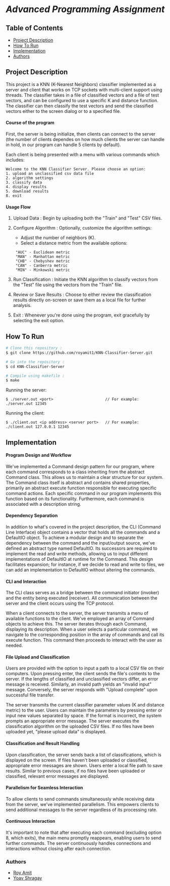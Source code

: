 # *__Advanced Programming Assignment__*

## Table of Contents
* [Project Description](#project-description)
* [How To Run](#how-to-run)
* [Implementation](#implementation)
* [Authors](#authors)

## Project Description
This project is a KNN (K-Nearest Neighbors) classifier implemented as a server and client that works on TCP sockets with multi-client support using threads. The classifier takes in a file of classified vectors and a file of test vectors, and can be configured to use a specific K and distance function. The classifier can then classify the test vectors and send the classified vectors either to the screen dialog or to a specified file.  

#### Course of the program
First, the server is being initialize, then clients can connect to the server (the number of clients dependes on how much clients the server can handle in hold, in our program can handle 5 clients by default).

Each client is being presented with a menu with various commands which includes:
<pre><code>Welcome to the KNN Classifier Server. Please choose an option:
1. upload an unclassified csv data file
2. algorithm settings
3. classify data
4. display results
5. download results
8. exit</code></pre>

#### Usage Flow
1. Upload Data : Begin by uploading both the "Train" and "Test" CSV files.  
2. Configure Algorithm : Optionally, customize the algorithm settings:
   
   - Adjust the number of neighbors (K).
   - Select a distance metric from the available options:  
    <pre><code> "AUC" - Euclidean metric
    "MAN" - Manhattan metric
    "CHB" - Chebyshev metric
    "CAN" - Canberra metric
    "MIN" - Minkowski metric</code></pre></p>

3. Run Classification : Initiate the KNN algorithm to classify vectors from the "Test" file using the vectors from the "Train" file.  
4. Review or Save Results : Choose to either review the classification results directly on-screen or save them as a local file for further analysis.  
5. Exit : Whenever you're done using the program, exit gracefully by selecting the exit option.  


## How To Run  

```bash
# Clone this repository :
$ git clone https://github.com/royamit1/KNN-Classifier-Server.git

# Go into the repository :
$ cd KNN-Classifier-Server

# Compile using makefile :
$ make
```

Running the server:  
<pre><code>$ ./server.out &#60port&#62                       // For example: ./server.out 12345</code></pre>
Running the client:  
<pre><code>$ ./client.out &#60ip address&#62 &#60server port&#62   // For example: ./client.out 127.0.0.1 12345</code></pre>


## Implementation
#### Program Design and Workflow
We've implemented a Command design pattern for our program, where each command corresponds to a class inheriting from the abstract Command class. This allows us to maintain a clear structure for our system. The Command class itself is abstract and contains shared properties, primarily an abstract execute function responsible for executing specific command actions. Each specific command in our program implements this function based on its functionality. Furthermore, each command is associated with a description string.

#### Dependency Separation
In addition to what's covered in the project description, the CLI (Command Line Interface) object contains a vector that holds all the commands and a DefaultIO object. To achieve a modular design and to separate the dependency between the command and the input/output source, we've defined an abstract type named DefaultIO. Its successors are required to implement the read and write methods, allowing us to input different implementations of DefaultIO at runtime for the Command. This design facilitates expansion; for instance, if we decide to read and write to files, we can add an implementation to DefaultIO without altering the commands.

#### CLI and Interaction
The CLI class serves as a bridge between the command initiator (invoker) and the entity being executed (receiver). All communication between the server and the client occurs using the TCP protocol.

When a client connects to the server, the server transmits a menu of available functions to the client. We've employed an array of Command objects to achieve this. The server iterates through each Command, displaying its description. When a user selects a particular command, we navigate to the corresponding position in the array of commands and call its execute function. This command then proceeds to interact with the user as needed.

#### File Upload and Classification
Users are provided with the option to input a path to a local CSV file on their computers. Upon pressing enter, the client sends the file's contents to the server. If the lengths of classified and unclassified vectors differ, an error message is received. Similarly, an invalid path yields an "invalid input" message. Conversely, the server responds with "Upload complete" upon successful file transfer.

The server transmits the current classifier parameter values (K and distance metric) to the user. Users can maintain the parameters by pressing enter or input new values separated by space. If the format is incorrect, the system prompts an appropriate error message. The server executes the classification algorithm on the uploaded CSV files. If no files have been uploaded yet, "please upload data" is displayed.

#### Classification and Result Handling
Upon classification, the server sends back a list of classifications, which is displayed on the screen. If files haven't been uploaded or classified, appropriate error messages are shown. Users enter a local file path to save results. Similar to previous cases, if no files have been uploaded or classified, relevant error messages are displayed.

#### Parallelism for Seamless Interaction
To allow clients to send commands simultaneously while receiving data from the server, we've implemented parallelism. This empowers clients to send additional messages to the server regardless of its processing rate.

#### Continuous Interaction
It's important to note that after executing each command (excluding option 8, which exits), the main menu promptly reappears, enabling users to send further commands. The server continuously handles connections and interactions without closing after each connection.

### Authors
- [Roy Amit](https://github.com/royamit1)
- [Yoav Shragay](https://github.com/yoavShragay)

